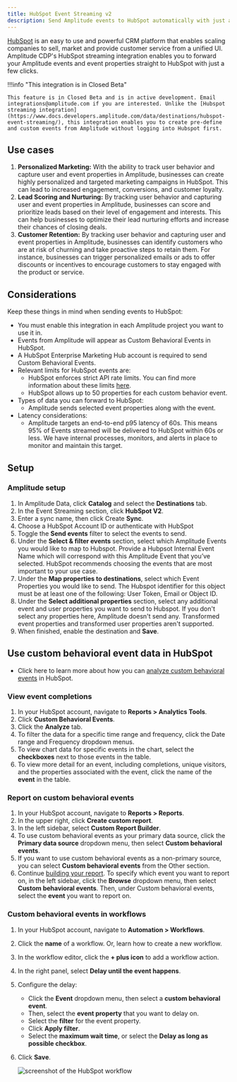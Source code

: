 ```yaml
---
title: HubSpot Event Streaming v2
description: Send Amplitude events to HubSpot automatically with just a few clicks.
---
```


[HubSpot](https://www.hubspot.com/) is an easy to use and powerful CRM platform that enables scaling companies to sell, market and provide customer service from a unified UI. Amplitude CDP's HubSpot streaming integration enables you to forward your Amplitude events and event properties straight to HubSpot with just a few clicks.

!!!info "This integration is in Closed Beta"

    This feature is in Closed Beta and is in active development. Email integrations@amplitude.com if you are interested. Unlike the [Hubspot streaming integration](https://www.docs.developers.amplitude.com/data/destinations/hubspot-event-streaming/), this integration enables you to create pre-define and custom events from Amplitude without logging into Hubspot first. 

## Use cases

1. **Personalized Marketing:** With the ability to track user behavior and capture user and event properties in Amplitude, businesses can create highly personalized and targeted marketing campaigns in HubSpot. This can lead to increased engagement, conversions, and customer loyalty.
2. **Lead Scoring and Nurturing:** By tracking user behavior and capturing user and event properties in Amplitude, businesses can score and prioritize leads based on their level of engagement and interests. This can help businesses to optimize their lead nurturing efforts and increase their chances of closing deals.
3. **Customer Retention:** By tracking user behavior and capturing user and event properties in Amplitude, businesses can identify customers who are at risk of churning and take proactive steps to retain them. For instance, businesses can trigger personalized emails or ads to offer discounts or incentives to encourage customers to stay engaged with the product or service.

## Considerations

Keep these things in mind when sending events to HubSpot:

- You must enable this integration in each Amplitude project you want to use it in.
- Events from Amplitude will appear as Custom Behavioral Events in HubSpot.
- A HubSpot Enterprise Marketing Hub account is required to send Custom Behavioral Events.
- Relevant limits for HubSpot events are:
    - HubSpot enforces strict API rate limits. You can find more information about these limits [here](https://developers.hubspot.com/docs/api/usage-details).
    - HubSpot allows up to 50 properties for each custom behavior event.
- Types of data you can forward to HubSpot:
    - Amplitude sends selected event properties along with the event.
- Latency considerations:
    - Amplitude targets an end-to-end p95 latency of 60s. This means 95% of Events streamed will be delivered to HubSpot within 60s or less. We have internal processes, monitors, and alerts in place to monitor and maintain this target.   

## Setup

### Amplitude setup

1. In Amplitude Data, click **Catalog** and select the **Destinations** tab.
2. In the Event Streaming section, click **HubSpot V2**.
3. Enter a sync name, then click Create **Sync**.
4. Choose a HubSpot Account ID or authenticate with HubSpot
5. Toggle the **Send events** filter to select the events to send.
6. Under the **Select & filter events** section, select which Amplitude Events you would like to map to Hubspot. Provide a Hubpsot Internal Event Name which will correspond with this Amplitude Event that you’ve selected. HubSpot recommends choosing the events that are most important to your use case.
7. Under the **Map properties to destinations**, select which Event Properties you would like to send. The Hubspot identifier for this object must be at least one of the following: User Token, Email or Object ID.
8. Under the **Select additional properties** section, select any additional event and user properties you want to send to Hubspot. If you don't select any properties here, Amplitude doesn't send any. Transformed event properties and transformed user properties aren't supported.
9. When finished, enable the destination and **Save**.

## Use custom behavioral event data in HubSpot

- Click here to learn more about how you can [analyze custom behavioral events](https://knowledge.hubspot.com/analytics-tools/analyze-custom-behavioral-events) in HubSpot.

### View event completions

1. In your HubSpot account, navigate to **Reports > Analytics Tools**.
2. Click **Custom Behavioral Events**.
3. Click the **Analyze** tab.
4. To filter the data for a specific time range and frequency, click the Date range and Frequency dropdown menus.
5. To view chart data for specific events in the chart, select the **checkboxes** next to those events in the table.
6. To view more detail for an event, including completions, unique visitors, and the properties associated with the event, click the name of the **event** in the table.

### Report on custom behavioral events

1. In your HubSpot account, navigate to **Reports > Reports**.
2. In the upper right, click **Create custom report**.
3. In the left sidebar, select **Custom Report Builder**.
4. To use custom behavioral events as your primary data source, click the **Primary data source** dropdown menu, then select **Custom behavioral events**.
5. If you want to use custom behavioral events as a non-primary source, you can select **Custom behavioral events** from the Other section. 
6. Continue [building your report](https://knowledge.hubspot.com/reports/create-reports-with-the-custom-report-builder). To specify which event you want to report on, in the left sidebar, click the **Browse** dropdown menu, then select **Custom behavioral events**. Then, under Custom behavioral events, select the **event** you want to report on.

### Custom behavioral events in workflows

1. In your HubSpot account, navigate to **Automation > Workflows**.
2. Click the **name** of a workflow. Or, learn how to create a new workflow.
3. In the workflow editor, click the **+ plus icon** to add a workflow action.
4. In the right panel, select **Delay until the event happens**.
5. Configure the delay:
    - Click the **Event** dropdown menu, then select a **custom behavioral event**.
    - Then, select the **event property** that you want to delay on.
    - Select the **filter** for the event property.
    - Click **Apply filter**.
    - Select the **maximum wait time**, or select the **Delay as long as possible checkbox**.
6. Click **Save**.

    ![screenshot of the HubSpot workflow](../../assets/images/hubspot-event-streaming-workflow.png)
